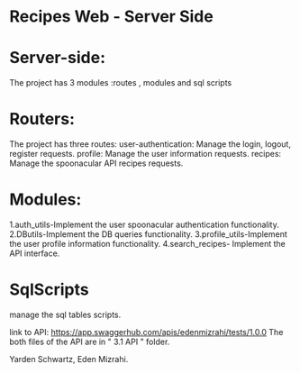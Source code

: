 # Recipes Web - Server Side

# Server-side:
The project has 3 modules :routes , modules and sql scripts

# Routers:
The project has three routes:
user-authentication: Manage the login, logout, register requests. 
profile: Manage the user information requests. 
recipes: Manage the spoonacular API recipes requests.

# Modules:
1.auth_utils-Implement the user spoonacular authentication functionality. 
2.DButils-Implement the DB queries functionality. 
3.profile_utils-Implement the user profile information functionality. 
4.search_recipes- Implement the API interface.

# SqlScripts
manage the sql tables scripts.

link to API: https://app.swaggerhub.com/apis/edenmizrahi/tests/1.0.0 The both files of the API are in " 3.1 API " folder.

Yarden Schwartz, Eden Mizrahi.
